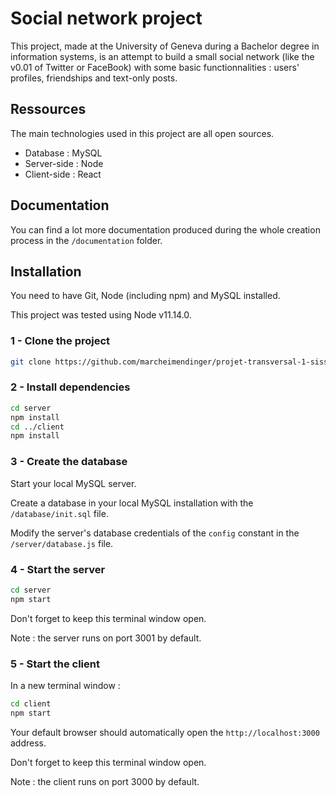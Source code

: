 # Social network project

This project, made at the University of Geneva during a Bachelor degree in information systems, is an attempt to build a small social network (like the v0.01 of Twitter or FaceBook) with some basic functionnalities : users' profiles, friendships and text-only posts.

## Ressources

The main technologies used in this project are all open sources.
* Database : MySQL
* Server-side : Node
* Client-side : React

## Documentation

You can find a lot more documentation produced during the whole creation process in the `/documentation` folder.

## Installation

You need to have Git, Node (including npm) and MySQL installed.

This project was tested using Node v11.14.0.

### 1 - Clone the project

```bash
git clone https://github.com/marcheimendinger/projet-transversal-1-siss
```

### 2 - Install dependencies

```bash
cd server
npm install
cd ../client
npm install
```

### 3 - Create the database

Start your local MySQL server.

Create a database in your local MySQL installation with the `/database/init.sql` file.

Modify the server's database credentials of the `config` constant in the `/server/database.js` file.

### 4 - Start the server

```bash
cd server
npm start
```

Don't forget to keep this terminal window open.

Note : the server runs on port 3001 by default.

### 5 - Start the client

In a new terminal window :

```bash
cd client
npm start
```

Your default browser should automatically open the `http://localhost:3000` address.

Don't forget to keep this terminal window open.

Note : the client runs on port 3000 by default.